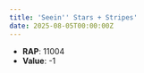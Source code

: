 ```yaml
---
title: 'Seein'' Stars + Stripes'
date: 2025-08-05T00:00:00Z
---
```

- **RAP**: 11004
- **Value**: -1
